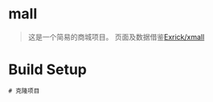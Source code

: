 # mall
> 这是一个简易的商城项目。
页面及数据借鉴[Exrick/xmall](https://github.com/Exrick/xmall)
# Build Setup
```js
# 克隆项目

```
